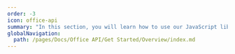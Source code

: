 ```yaml
---
order: -3
icon: office-api
summary: "In this section, you will learn how to use our JavaScript library to write code for your plugins, macros, builder scripts, etc. This library contains classes and methods for every document type: Text document API, Spreadsheet API, Presentation API, and Form API."
globalNavigation:
  path: /pages/Docs/Office API/Get Started/Overview/index.md
---
```


